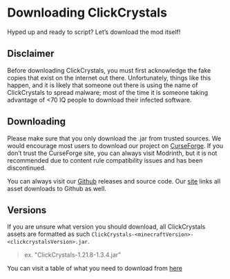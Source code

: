 # Downloading ClickCrystals

Hyped up and ready to script? Let’s download the mod itself!

## Disclaimer

Before downloading ClickCrystals, you must first acknowledge the fake copies that exist on the internet out there. Unfortunately, things like this happen, and it is likely that someone out there is using the name of ClickCrystals to spread malware; most of the time it is someone taking advantage of <70 IQ people to download their infected software.

## Downloading

Please make sure that you only download the .jar from trusted sources. We would encourage most users to download our project on [CurseForge](https://www.curseforge.com/minecraft/mc-mods/clickcrystals). If you don’t trust the CurseForge site, you can always visit Modrinth, but it is not recommended due to content rule compatibility issues and has been discontinued.

You can always visit our [Github](https://github.com/ItziSpyder/ClickCrystals) releases and source code. Our [site](https://clickcrystals.xyz) links all asset downloads to Github as well.

## Versions 

If you are unsure what version you should download, all ClickCrystals assets are formatted as such `ClickCrystals-<minecraftVersion>-<clickcrystalsVersion>.jar`. 

> ex. "ClickCrystals-1.21.8-1.3.4.jar"

You can visit a table of what you need to download from [here](https://github.com/clickcrystals-development/ClickCrystals?tab=readme-ov-file#what-version-should-i-get)